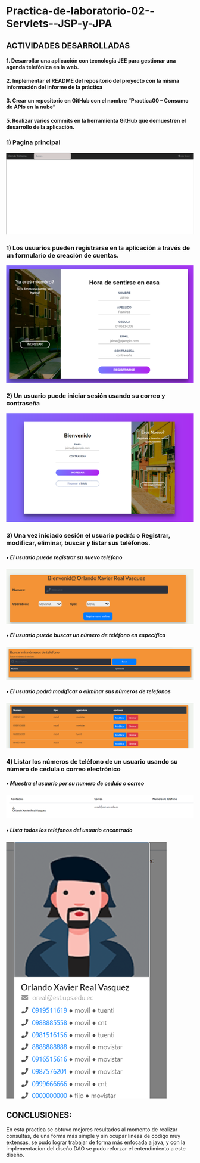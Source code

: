 # Practica-de-laboratorio-02--Servlets--JSP-y-JPA
 
## ACTIVIDADES DESARROLLADAS
#### 1. Desarrollar una aplicación con tecnología JEE para gestionar una agenda telefónica en la web.
#### 2. Implementar el README del repositorio del proyecto con la misma información del informe de la práctica
#### 3. Crear un repositorio en GitHub con el nombre “Practica00 – Consumo de APIs en la nube”
#### 5. Realizar varios commits en la herramienta GitHub que demuestren el desarrollo de la aplicación.

### 1)	Pagina principal 



![](img/1.png)




















### 1)	Los usuarios pueden registrarse en la aplicación a través de un formulario de creación de cuentas.



![](img/2.png)

















### 2)	Un usuario puede iniciar sesión usando su correo y contraseña









![](img/3.png)














### 3)	Una vez iniciado sesión el usuario podrá: o Registrar, modificar, eliminar, buscar y listar sus teléfonos.
##### •	El usuario puede registrar su nuevo teléfono






![](img/4.png)





##### •	El usuario puede buscar un número de teléfono en especifico


![](img/5.png)





##### •	El usuario podrá modificar o eliminar sus números de telefonos











![](img/6.png)








### 4)	Listar los números de teléfono de un usuario usando su número de cédula o correo electrónico

##### •	Muestra el usuario por su numero de cedula o correo

![](img/7.png)




##### •	Lista todos los teléfonos del usuario encontrado



![](img/8.png)




## CONCLUSIONES:
En esta practica se obtuvo mejores resultados al momento de realizar consultas, de una forma más simple y sin ocupar lineas de codigo muy extensas, se pudo lograr trabajar de forma más enfocada a java, y con la implementacion del diseño DAO se pudo reforzar el entendimiento a este diseño.
